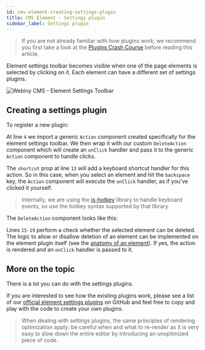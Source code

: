 ```yaml
---
id: cms-element-creating-settings-plugin
title: CMS Element - Settings plugin
sidebar_label: Settings plugin
---
```


> If you are not already familiar with how plugins work, we recommend
you first take a look at the [Plugins Crash Course](/docs/developer-tutorials/plugins-crash-course) before reading this article.

Element settings toolbar becomes visible when one of the page elements is
selected by clicking on it. Each element can have a different set of settings
plugins.

![Webiny CMS - Element Settings Toolbar](/img/developer-tutorials/cms-element-settings-toolbar.png)

## Creating a settings plugin
To register a new plugin:
<script src="https://gist.github.com/Pavel910/41b90269c7f1e1a34f6dba04a0618497.js?file=settings.plugin.js"></script>

At line `4` we import a generic `Action` component created specifically for the element settings toolbar.
We then wrap it with our custom `DeleteAction` component which will create an `onClick` handler and pass
it to the generic `Action` component to handle clicks.

The `shortcut` prop at line `13` will add a keyboard shortcut handler for this action. So in this case,
when you select an element and hit the `backspace` key, the `Action` component will execute the `onClick`
handler, as if you've clicked it yourself.

> Internally, we are using the [is-hotkey](https://www.npmjs.com/package/is-hotkey) library to handle keyboard events,
so use the hotkey syntax supported by that library.

The `DeleteAction` component looks like this:
<script src="https://gist.github.com/Pavel910/41b90269c7f1e1a34f6dba04a0618497.js?file=settings.action.js"></script>

Lines `15-19` perform a check whether the selected element can be deleted.
The logic to allow or disallow deletion of an element can be implemented on the
element plugin itself (see the [anatomy of an element](/docs/developer-tutorials/cms-element-overview#anatomy-of-an-element-and-its-plugins)).
If yes, the action is rendered and an `onClick` handler is passed to it.

## More on the topic

There is a lot you can do with the settings plugins.

If you are interested to see how the existing plugins work,
please see a list of our [official element settings plugins](https://github.com/Webiny/webiny-js/tree/master/packages/webiny-app-cms/src/editor/plugins/elementSettings)
on GitHub and feel free to copy and play with the code to create your own plugins.

> When dealing with settings plugins, the same principles of rendering optimization apply:
be careful when and what to re-render as it is very easy to slow down the entire editor
by introducing an unoptimized piece of code.
